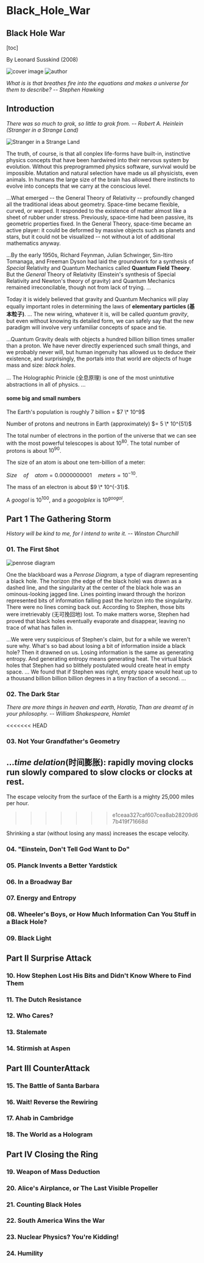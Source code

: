 # Black\_Hole\_War

## Black Hole War

\[toc\]

By Leonard Susskind \(2008\)

![cover image](../.gitbook/assets/The_Black_Hole_War_-_bookcover.jpg) ![author](../.gitbook/assets/LeonardSusskindStanford2009.jpg)

_What is is that breathes fire into the equations and makes a universe for them to describe? -- Stephen Hawking_

## Introduction

_There was so much to grok, so little to grok from. -- Robert A. Heinlein \(Stranger in a Strange Land\)_

![Stranger in a Strange Land](../.gitbook/assets/Stranger_in_a_Strange_Land-bookcover.jpeg)

The truth, of course, is that all conplex life-forms have built-in, instinctive physics concepts that have been hardwired into their nervous system by evolution. Without this preprogrammed physics software, survival would be impossible. Mutation and natural selection have made us all physicists, even animals. In humans the large size of the brain has allowed there instincts to evolve into concepts that we carry at the conscious level.

...What emerged -- the General Theory of Relativity -- profoundly changed all the traditional ideas about geometry. Space-time became flexible, curved, or warped. It responded to the existence of matter almost like a sheet of rubber under stress. Previously, space-time had been passive, its geometric properties fixed. In the General Theory, space-time became an active player: it could be deformed by massive objects such as planets and stars, but it could not be visualized -- not without a lot of additional mathematics anyway.

...By the early 1950s, Richard Feynman, Julian Schwinger, Sin-Itiro Tomanaga, and Freeman Dyson had laid the groundwork for a synthesis of _Special_ Relativity and Quantum Mechanics called **Quantum Field Theory**. But the _General_ Theory of Relativity \(Einstein's synthesis of Special Relativity and Newton's theory of gravity\) and Quantum Mechanics remained irreconcilable, though not from lack of trying. ...

Today it is widely believed that gravity and Quantum Mechanics will play equally important roles in determining the laws of **elementary particles \(基本粒子\)**. ... The new wiring, whatever it is, will be called _quantum gravity_, but even without knowing its detailed form, we can safely say that the new paradigm will involve very unfamiliar concepts of space and tie.

...Quantum Gravity deals with objects a hundred billion billion times smaller than a proton. We have never directly experienced such small things, and we probably never will, but human ingenuity has allowed us to deduce their existence, and surprisingly, the portals into that world are objects of huge mass and size: _black holes_.

... The Holographic Prinicle \(全息原理\) is one of the most unintutive abstractions in all of physics. ...

#### some big and small numbers

The Earth's population is roughly 7 billion = $7 \* 10^9$

Number of protons and neutrons in Earth \(approximately\) $= 5 \* 10^{51}$

The total number of electrons in the portion of the universe that we can see with the most powerful telescopes is about $10^{80}$. The total number of protons is about $10^{90}$.

The size of an atom is about one tem-billion of a meter:

$Size \quad of \quad atom = 0.0000000001 \quad meters = 10^{-10}$.

The mass of an electron is about $9 \* 10^{-31}$.

A _googol_ is $10^100$, and a _googolplex_ is $10^{googol}$.

## Part 1 The Gathering Storm

_History will be kind to me, for I intend to write it. -- Winston Churchill_

### 01. The First Shot

![penrose diagram](../.gitbook/assets/p22-penrose.jpeg)

One the blackboard was a _Penrose Diagram_, a type of diagram representing a black hole. The horizon \(the edge of the black hole\) was drawn as a dashed line, and the singularity at the center of the black hole was an ominous-looking jagged line. Lines pointing inward through the horizon represented bits of information falling past the horizon into the singularity. There were no lines coming back out. According to Stephen, those bits were irretrievably \(无可挽回地\) lost. To make matters worse, Stephen had proved that black holes eventually evaporate and disappear, leaving no trace of what has fallen in.

...We were very suspicious of Stephen's claim, but for a while we weren't sure why. What's so bad about losing a bit of information inside a black hole? Then it drawned on us. Losing information is the same as generating entropy. And generating entropy means generating heat. The virtual black holes that Stephen had so blithely postulated would create heat in empty space. ... We found that if Stephen was right, empty space would heat up to a thousand billion billion billion degrees in a tiny fraction of a second. ...

### 02. The Dark Star

_There are more things in heaven and earth, Horatio, Than are dreamt of in your philosophy. -- William Shakespeare, Hamlet_

&lt;&lt;&lt;&lt;&lt;&lt;&lt; HEAD

### 03. Not Your Grandfather's Geometry

## ..._time delation_\(时间膨胀\): rapidly moving clocks run slowly compared to slow clocks or clocks at rest.

The escape velocity from the surface of the Earth is a mighty 25,000 miles per hour.

> > > > > > > e1ceaa327caf607cea8ab28209d67b419f71668d

Shrinking a star \(without losing any mass\) increases the escape velocity.

### 04. "Einstein, Don't Tell God Want to Do"

### 05. Planck Invents a Better Yardstick

### 06. In a Broadway Bar

### 07. Energy and Entropy

### 08. Wheeler's Boys, or How Much Information Can You Stuff in a Black Hole?

### 09. Black Light

## Part II Surprise Attack

### 10. How Stephen Lost His Bits and Didn't Know Where to Find Them

### 11. The Dutch Resistance

### 12. Who Cares?

### 13. Stalemate

### 14. Stirmish at Aspen

## Part III CounterAttack

### 15. The Battle of Santa Barbara

### 16. Wait! Reverse the Rewiring

### 17. Ahab in Cambridge

### 18. The World as a Hologram

## Part IV Closing the Ring

### 19. Weapon of Mass Deduction

### 20. Alice's Airplance, or The Last Visible Propeller

### 21. Counting Black Holes

### 22. South America Wins the War

### 23. Nuclear Physics? You're Kidding!

### 24. Humility


